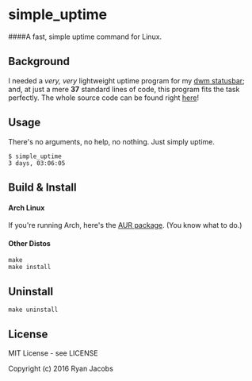 simple_uptime
=============

####A fast, simple uptime command for Linux.

Background
----------
I needed a *very, very* lightweight uptime program for my
[dwm statusbar](https://github.com/ryanmjacobs/ryans_dotfiles/blob/master/.bin/dwmstatus#L19);
and, at just a mere **37** standard lines of code, this program fits the task
perfectly. The whole source code can be found right [here](https://github.com/ryanmjacobs/simple_uptime/blob/master/src/simple_uptime.c)!

Usage
-----
There's no arguments, no help, no nothing. Just simply uptime.
```
$ simple_uptime
3 days, 03:06:05
```

Build & Install
---------------
#### Arch Linux
If you're running Arch, here's the [AUR package](https://aur.archlinux.org/packages/simple_uptime).
(You know what to do.)

#### Other Distos
```
make
make install
```

Uninstall
---------
```
make uninstall
```

License
-------

MIT License - see LICENSE

Copyright (c) 2016 Ryan Jacobs
